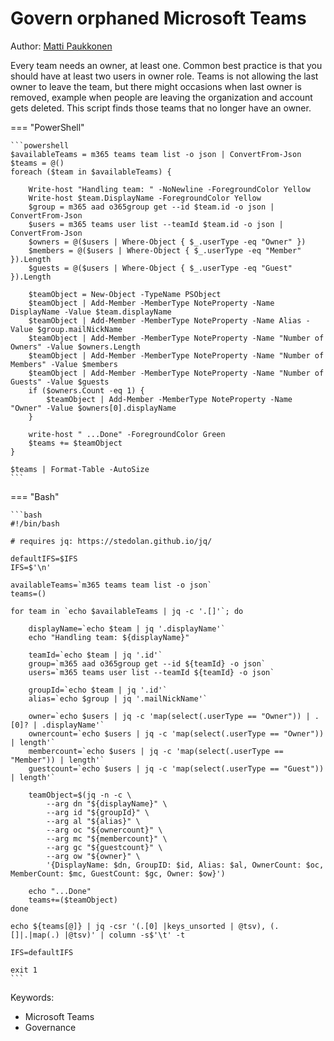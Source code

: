 # Govern orphaned Microsoft Teams

Author: [Matti Paukkonen](https://mattipaukkonen.com/2019/10/09/govern-orphaned-teams-with-powershell/)

Every team needs an owner, at least one. Common best practice is that you should have at least two users in owner role. Teams is not allowing the last owner to leave the team, but there might occasions when last owner is removed, example when people are leaving the organization and account gets deleted. This script finds those teams that no longer have an owner.

=== "PowerShell"

    ```powershell
    $availableTeams = m365 teams team list -o json | ConvertFrom-Json
    $teams = @()
    foreach ($team in $availableTeams) {

        Write-host "Handling team: " -NoNewline -ForegroundColor Yellow
        Write-host $team.DisplayName -ForegroundColor Yellow
        $group = m365 aad o365group get --id $team.id -o json | ConvertFrom-Json
        $users = m365 teams user list --teamId $team.id -o json | ConvertFrom-Json
        $owners = @($users | Where-Object { $_.userType -eq "Owner" })
        $members = @($users | Where-Object { $_.userType -eq "Member" }).Length
        $guests = @($users | Where-Object { $_.userType -eq "Guest" }).Length

        $teamObject = New-Object -TypeName PSObject
        $teamObject | Add-Member -MemberType NoteProperty -Name DisplayName -Value $team.displayName
        $teamObject | Add-Member -MemberType NoteProperty -Name Alias -Value $group.mailNickName
        $teamObject | Add-Member -MemberType NoteProperty -Name "Number of Owners" -Value $owners.Length
        $teamObject | Add-Member -MemberType NoteProperty -Name "Number of Members" -Value $members
        $teamObject | Add-Member -MemberType NoteProperty -Name "Number of Guests" -Value $guests
        if ($owners.Count -eq 1) {
            $teamObject | Add-Member -MemberType NoteProperty -Name "Owner" -Value $owners[0].displayName
        }

        write-host " ...Done" -ForegroundColor Green
        $teams += $teamObject
    }

    $teams | Format-Table -AutoSize
    ```

=== "Bash"

    ```bash
    #!/bin/bash

    # requires jq: https://stedolan.github.io/jq/

    defaultIFS=$IFS
    IFS=$'\n'

    availableTeams=`m365 teams team list -o json`
    teams=()

    for team in `echo $availableTeams | jq -c '.[]'`; do

        displayName=`echo $team | jq '.displayName'`
        echo "Handling team: ${displayName}"

        teamId=`echo $team | jq '.id'`
        group=`m365 aad o365group get --id ${teamId} -o json`
        users=`m365 teams user list --teamId ${teamId} -o json`

        groupId=`echo $team | jq '.id'`
        alias=`echo $group | jq '.mailNickName'`

        owner=`echo $users | jq -c 'map(select(.userType == "Owner")) | .[0]? | .displayName'`
        ownercount=`echo $users | jq -c 'map(select(.userType == "Owner")) | length'`
        membercount=`echo $users | jq -c 'map(select(.userType == "Member")) | length'`
        guestcount=`echo $users | jq -c 'map(select(.userType == "Guest")) | length'`

        teamObject=$(jq -n -c \
            --arg dn "${displayName}" \
            --arg id "${groupId}" \
            --arg al "${alias}" \
            --arg oc "${ownercount}" \
            --arg mc "${membercount}" \
            --arg gc "${guestcount}" \
            --arg ow "${owner}" \
            '{DisplayName: $dn, GroupID: $id, Alias: $al, OwnerCount: $oc, MemberCount: $mc, GuestCount: $gc, Owner: $ow}')

        echo "...Done"
        teams+=($teamObject)
    done

    echo ${teams[@]} | jq -csr '(.[0] |keys_unsorted | @tsv), (.[]|.|map(.) |@tsv)' | column -s$'\t' -t

    IFS=defaultIFS

    exit 1
    ```

Keywords:

- Microsoft Teams
- Governance

